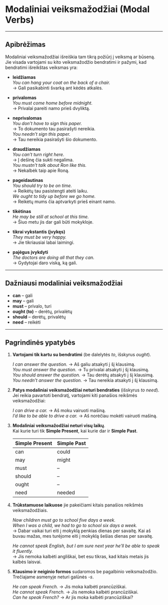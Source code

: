 # Modaliniai veiksmažodžiai (Modal Verbs)

---

## Apibrėžimas

Modaliniai veiksmažodžiai išreiškia tam tikrą požiūrį į veiksmą ar būseną.  
Jie visada vartojami su kito veiksmažodžio bendratimi ir pažymi, kad bendratimi išreikštas veiksmas yra:

- **leidžiamas**  
  *You can hang your coat on the back of a chair.*  
  → Gali pasikabinti švarką ant kėdės atkalės.

- **privalomas**  
  *You must come home before midnight.*  
  → Privalai pareiti namo prieš dvyliktą.

- **neprivalomas**  
  *You don’t have to sign this paper.*  
  → To dokumento tau pasirašyti nereikia.  
  *You needn’t sign this paper.*  
  → Tau nereikia pasirašyti šio dokumento.

- **draudžiamas**  
  *You can’t turn right here.*  
  → Į dešinę čia sukti negalima.  
  *You mustn’t talk about Ron like this.*  
  → Nekalbėk taip apie Roną.

- **pageidautinas**  
  *You should try to be on time.*  
  → Reikėtų tau pasistengti ateiti laiku.  
  *We ought to tidy up before we go home.*  
  → Reikėtų mums čia aptvarkyti prieš einant namo.

- **tikėtinas**  
  *He may be still at school at this time.*  
  → Šiuo metu jis dar gali būti mokykloje.

- **tikrai vykstantis (įvykęs)**  
  *They must be very happy.*  
  → Jie tikriausiai labai laimingi.

- **pajėgus įvykdyti**  
  *The doctors are doing all that they can.*  
  → Gydytojai daro viską, ką gali.

---

## Dažniausi modaliniai veiksmažodžiai

- **can** – gali  
- **may** – gali  
- **must** – privalo, turi  
- **ought (to)** – derėtų, privalėtų  
- **should** – derėtų, privalėtų  
- **need** – reikėti  

---

## Pagrindinės ypatybės

1. **Vartojami tik kartu su bendratimi** (be dalelytės *to*, išskyrus *ought*).  

   *I can answer the question.* → Aš galiu atsakyti į šį klausimą.  
   *You must answer the question.* → Tu privalai atsakyti į šį klausimą.  
   *You should answer the question.* → Tau derėtų atsakyti į šį klausimą.  
   *You needn’t answer the question.* → Tau nereikia atsakyti į šį klausimą.  

2. **Patys modaliniai veiksmažodžiai neturi bendraties** (išskyrus *to need*).  
   Jei reikia pavartoti bendratį, vartojami kiti panašios reikšmės veiksmažodžiai:  

   *I can drive a car.* → Aš moku vairuoti mašiną.  
   *I’d like to be able to drive a car.* → Aš norėčiau mokėti vairuoti mašiną.  

3. **Modaliniai veiksmažodžiai neturi visų laikų**.  
   Kai kurie turi tik **Simple Present**, kai kurie dar ir **Simple Past**.  

   | Simple Present | Simple Past |
   |----------------|-------------|
   | can            | could       |
   | may            | might       |
   | must           | –           |
   | should         | –           |
   | ought          | –           |
   | need           | needed      |

4. **Trūkstamuose laikuose** jie pakeičiami kitais panašios reikšmės veiksmažodžiais.  

   *Now children must go to school five days a week.  
   When I was a child, we had to go to school six days a week.*  
   → Dabar vaikai turi eiti į mokyklą penkias dienas per savaitę. Kai aš buvau mažas, mes turėjome eiti į mokyklą šešias dienas per savaitę.  

   *He cannot speak English, but I am sure next year he’ll be able to speak it fluently.*  
   → Jis nemoka kalbėti angliškai, bet esu tikras, kad kitais metais jis kalbės laisvai.  

5. **Klausimo ir neiginio formos** sudaromos be pagalbinio veiksmažodžio.  
   Trečiajame asmenyje neturi galūnės *-s*.  

   *He can speak French.* → Jis moka kalbėti prancūziškai.  
   *He cannot speak French.* → Jis nemoka kalbėti prancūziškai.  
   *Can he speak French?* → Ar jis moka kalbėti prancūziškai?  
